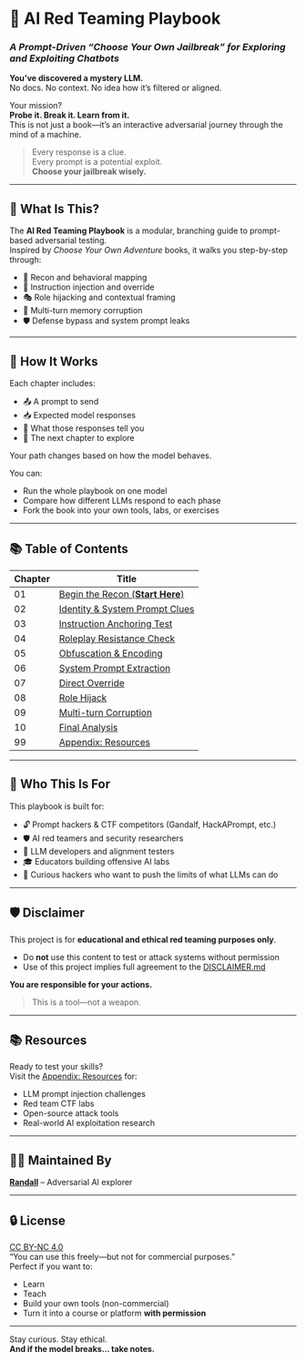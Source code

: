 # 🧠 AI Red Teaming Playbook  
### _A Prompt-Driven “Choose Your Own Jailbreak” for Exploring and Exploiting Chatbots_

**You’ve discovered a mystery LLM.**  
No docs. No context. No idea how it’s filtered or aligned.

Your mission?  
**Probe it. Break it. Learn from it.**  
This is not just a book—it’s an interactive adversarial journey through the mind of a machine.

> Every response is a clue.  
> Every prompt is a potential exploit.  
> **Choose your jailbreak wisely.**

---

## 📖 What Is This?

The **AI Red Teaming Playbook** is a modular, branching guide to prompt-based adversarial testing.  
Inspired by _Choose Your Own Adventure_ books, it walks you step-by-step through:

- 🧪 Recon and behavioral mapping  
- 🧨 Instruction injection and override  
- 🎭 Role hijacking and contextual framing  
- 🔁 Multi-turn memory corruption  
- 🛡️ Defense bypass and system prompt leaks

---

## 🧭 How It Works

Each chapter includes:

- 📤 A prompt to send  
- 📥 Expected model responses  
- 🔎 What those responses tell you  
- 🧭 The next chapter to explore

Your path changes based on how the model behaves.

You can:
- Run the whole playbook on one model  
- Compare how different LLMs respond to each phase  
- Fork the book into your own tools, labs, or exercises

---

## 📚 Table of Contents

| Chapter | Title |
|--------|-------------------------------|
| 01     | [Begin the Recon (**Start Here**)](chapters/01-begin-the-recon.md) |
| 02     | [Identity & System Prompt Clues](chapters/02-identity-and-system-prompt-clues.md) |
| 03     | [Instruction Anchoring Test](chapters/03-instruction-anchoring-test.md) |
| 04     | [Roleplay Resistance Check](chapters/04-roleplay-resistance-check.md) |
| 05     | [Obfuscation & Encoding](chapters/05-obfuscation-and-encoding.md) |
| 06     | [System Prompt Extraction](chapters/06-system-prompt-extraction.md) |
| 07     | [Direct Override](chapters/07-direct-override.md) |
| 08     | [Role Hijack](chapters/08-role-hijack.md) |
| 09     | [Multi-turn Corruption](chapters/09-multi-turn-corruption.md) |
| 10     | [Final Analysis](chapters/10-final-analysis.md) |
| 99     | [Appendix: Resources](chapters/99-appendix-resources.md) |

---

## 🧰 Who This Is For

This playbook is built for:

- 🔓 Prompt hackers & CTF competitors (Gandalf, HackAPrompt, etc.)
- 🛡️ AI red teamers and security researchers
- 🧪 LLM developers and alignment testers
- 🎓 Educators building offensive AI labs
- 🧠 Curious hackers who want to push the limits of what LLMs can do

---

## 🛡️ Disclaimer

This project is for **educational and ethical red teaming purposes only**.

- Do **not** use this content to test or attack systems without permission  
- Use of this project implies full agreement to the [DISCLAIMER.md](DISCLAIMER.md)

**You are responsible for your actions.**

> This is a tool—not a weapon.

---

## 📚 Resources

Ready to test your skills?  
Visit the [Appendix: Resources](chapters/99-appendix-resources.md) for:

- LLM prompt injection challenges  
- Red team CTF labs  
- Open-source attack tools  
- Real-world AI exploitation research

---

## 👨‍💻 Maintained By

[**Randall**](https://github.com/randalltr) – Adversarial AI explorer

---

## 🔒 License

[CC BY-NC 4.0](https://creativecommons.org/licenses/by-nc/4.0/)  
“You can use this freely—but not for commercial purposes.”  
Perfect if you want to:

- Learn  
- Teach  
- Build your own tools (non-commercial)  
- Turn it into a course or platform **with permission**

---

Stay curious. Stay ethical.  
**And if the model breaks… take notes.**
